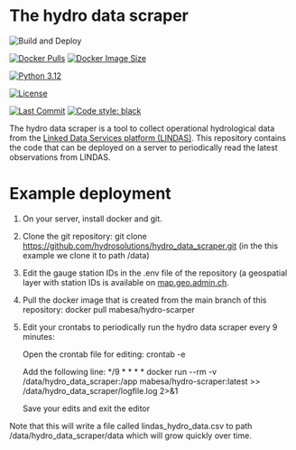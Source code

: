 # The hydro data scraper
<!-- GitHub Actions Status -->
![Build and Deploy](https://github.com/hydrosolutions/hydro_data_scraper/actions/workflows/docker-build-push.yml/badge.svg)

<!-- DockerHub Status -->
[![Docker Pulls](https://img.shields.io/docker/pulls/mabesa/hydro-scraper)](https://hub.docker.com/r/mabesa/hydro-scraper)
[![Docker Image Size](https://img.shields.io/docker/image-size/mabesa/hydro-scraper/latest)](https://hub.docker.com/r/mabesa/hydro-scraper)

<!-- Python Version -->
[![Python 3.12](https://img.shields.io/badge/python-3.12-blue.svg)](https://www.python.org/downloads/release/python-312/)

<!-- License -->
[![License](https://img.shields.io/github/license/mabesa/hydro-scraper)](https://github.com/mabesa/hydro-scraper/blob/main/LICENSE)

<!-- Code Quality & Maintenance -->
[![Last Commit](https://img.shields.io/github/last-commit/hydrosolutions/hydro_data_scraper)](https://github.com/hydrosolutions/hydro_data_scraper/commits/main)
[![Code style: black](https://img.shields.io/badge/code%20style-black-000000.svg)](https://github.com/psf/black)

The hydro data scraper is a tool to collect operational hydrological data from the [Linked Data Services platform (LINDAS)](https://lindas.admin.ch/?lang=de). This repository contains the code that can be deployed on a server to periodically read the latest observations from LINDAS. 

# Example deployment
1. On your server, install docker and git.
2. Clone the git repository: git clone https://github.com/hydrosolutions/hydro_data_scraper.git (in the this example we clone it to path /data)
3. Edit the gauge station IDs in the .env file of the repository (a geospatial layer with station IDs is available on [map.geo.admin.ch](https://map.geo.admin.ch/#/map?lang=en&center=2660025,1189925&z=1&bgLayer=ch.swisstopo.pixelkarte-grau&topic=gewiss&layers=ch.bafu.hydrologie-hydromessstationen).
4. Pull the docker image that is created from the main branch of this repository: docker pull mabesa/hydro-scarper
5. Edit your crontabs to periodically run the hydro data scraper every 9 minutes:
   
    Open the crontab file for editing: crontab -e
   
    Add the following line: */9 * * * * docker run --rm -v /data/hydro_data_scraper:/app mabesa/hydro-scraper:latest >> /data/hydro_data_scraper/logfile.log 2>&1
   
    Save your edits and exit the editor  
  
Note that this will write a file called lindas_hydro_data.csv to path /data/hydro_data_scraper/data which will grow quickly over time.  
